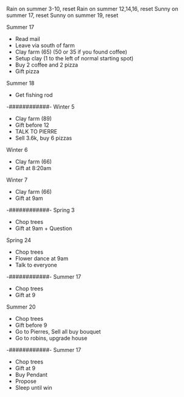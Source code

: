 Rain on summer 3-10, reset
Rain on summer 12,14,16, reset
Sunny on summer 17, reset
Sunny on summer 19, reset

Summer 17
- Read mail
- Leave via south of farm
- Clay farm (65) (50 or 35 if you found coffee)
- Setup clay (1 to the left of normal starting spot)
- Buy 2 coffee and 2 pizza
- Gift pizza

Summer 18
- Get fishing rod

-############-
Winter 5
- Clay farm (89)
- Gift before 12
- TALK TO PIERRE
- Sell 3.6k, buy 6 pizzas

Winter 6
- Clay farm (66)
- Gift at 8:20am

Winter 7
- Clay farm (66)
- Gift at 9am

-############-
Spring 3
- Chop trees
- Gift at 9am + Question

Spring 24
- Chop trees
- Flower dance at 9am
- Talk to everyone

-############-
Summer 17
- Chop trees
- Gift at 9

Summer 20
- Chop trees
- Gift before 9
- Go to Pierres, Sell all buy bouquet
- Go to robins, upgrade house

-############-
Summer 17
- Chop trees
- Gift at 9
- Buy Pendant
- Propose
- Sleep until win
